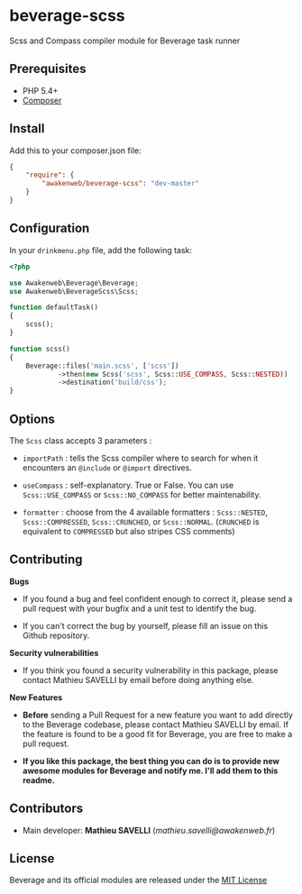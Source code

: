 beverage-scss
=============

Scss and Compass compiler module for Beverage task runner

Prerequisites
-------------

* PHP 5.4+
* [Composer](https://getcomposer.org/)

Install
-------

Add this to your composer.json file:
```json
{
    "require": {
        "awakenweb/beverage-scss": "dev-master"
    }
}
```

Configuration
-------------

In your `drinkmenu.php` file, add the following task:

```php
<?php

use Awakenweb\Beverage\Beverage;
use Awakenweb\BeverageScss\Scss;

function defaultTask()
{
    scss();
}

function scss()
{
    Beverage::files('main.scss', ['scss'])
            ->then(new Scss('scss', Scss::USE_COMPASS, Scss::NESTED))
            ->destination('build/css');
}

```

Options
-------


The `Scss` class accepts 3 parameters :

* `importPath` : tells the Scss compiler where to search for when it encounters an `@include` or `@import` directives.

* `useCompass` : self-explanatory. True or False. You can use `Scss::USE_COMPASS` or `Scss::NO_COMPASS` for better maintenability.

* `formatter` : choose from the 4 available formatters : `Scss::NESTED`, `Scss::COMPRESSED`, `Scss::CRUNCHED`, or `Scss::NORMAL`. (`CRUNCHED` is equivalent to `COMPRESSED` but also stripes CSS comments)


Contributing
------------

__Bugs__

* If you found a bug and feel confident enough to correct it, please send a pull request with your bugfix and a unit test to identify the bug.

* If you can't correct the bug by yourself, please fill an issue on this Github repository.

__Security vulnerabilities__

* If you think you found a security vulnerability in this package, please contact Mathieu SAVELLI by email before doing anything else.

__New Features__

* __Before__ sending a Pull Request for a new feature you want to add directly to the Beverage codebase, please contact Mathieu SAVELLI by email. If the feature is found to be a good fit for Beverage, you are free to make a pull request.

* __If you like this package, the best thing you can do is to provide new awesome modules for Beverage and notify me. I'll add them to this readme.__

Contributors
------------

* Main developer: __Mathieu SAVELLI__ (_mathieu.savelli@awakenweb.fr_)


License
-------

Beverage and its official modules are released under the [MIT License](http://opensource.org/licenses/MIT)
